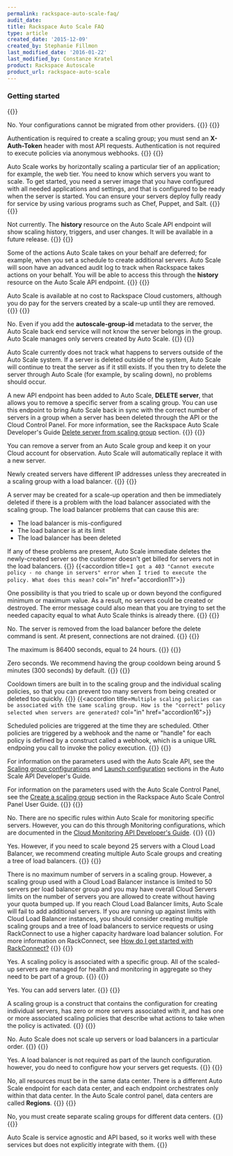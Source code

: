 ```yaml
---
permalink: rackspace-auto-scale-faq/
audit_date:
title: Rackspace Auto Scale FAQ
type: article
created_date: '2015-12-09'
created_by: Stephanie Fillmon
last_modified_date: '2016-01-22'
last_modified_by: Constanze Kratel
product: Rackspace Autoscale
product_url: rackspace-auto-scale
---
```


### Getting started
{{<accordion title="Is there an easy path to migrate from other autoscaling products such as Rightscale?" col="in" href="accordion1">}}

No. Your configurations cannot be migrated from other providers.
{{</accordion>}}
{{<accordion title="Is authentication required for Auto Scale?" col="in" href="accordion2">}}

Authentication is required to create a scaling group; you must send
an **X-Auth-Token** header with most API requests. Authentication is not
required to execute policies via anonymous webhooks.
{{</accordion>}}
{{<accordion title="What do I need to do to get started using Auto Scale?" col="in" href="accordion3">}}

Auto Scale works by horizontally scaling a particular tier of an
application; for example, the web tier. You need to know which servers
you want to scale. To get started, you need a server image that you have
configured with all needed applications and settings, and that is
configured to be ready when the server is started. You can ensure your
servers deploy fully ready for service by using various programs such as
Chef, Puppet, and Salt.
{{</accordion>}}
{{<accordion title="Does Auto Scale record the history of a scale action?" col="in" href="accordion4">}}

Not currently. The **history** resource on the Auto Scale API endpoint
will show scaling history, triggers, and user changes. It will be
available in a future release.
{{</accordion>}}
{{<accordion title="How do I know what actions are taken by Auto Scale on my behalf?" col="in" href="accordion5">}}

Some of the actions Auto Scale takes on your behalf are deferred; for
example, when you set a schedule to create additional servers. Auto
Scale will soon have an advanced audit log to track when Rackspace takes
actions on your behalf. You will be able to access this through
the **history** resource on the Auto Scale API endpoint.
{{</accordion>}}
{{<accordion title="How much does the Rackspace Auto Scale service cost?" col="in" href="accordion6">}}

Auto Scale is available at no cost to Rackspace Cloud customers,
although you do pay for the servers created by a scale-up until they are
removed.
{{</accordion>}}
{{<accordion title="Can I add an existing server to an Auto Scale group?" col="in" href="accordion7">}}

No. Even if you add the **autoscale-group-id** metadata to the server,
the Auto Scale back end service will not know the server belongs in the
group. Auto Scale manages only servers created by Auto Scale.
{{</accordion>}}
{{<accordion title="What happens if I delete an Auto Scale server through the API or the Cloud Control Panel?" col="in" href="accordion8">}}

Auto Scale currently does not track what happens to servers outside of
the Auto Scale system. If a server is deleted outside of the system,
Auto Scale will continue to treat the server as if it still exists. If
you then try to delete the server through Auto Scale (for example, by
scaling down), no problems should occur.

A new API endpoint has been added to Auto Scale, **DELETE server**, that
allows you to remove a specific server from a scaling group. You can use
this endpoint to bring Auto Scale back in sync with the correct number
of servers in a group when a server has been deleted through the API or
the Cloud Control Panel. For more information, see the Rackspace Auto
Scale Developer's Guide [Delete server from scaling
group](https://developer.rackspace.com/docs/autoscale/v1/developer-guide/#delete-server-from-scaling-group)
section.
{{</accordion>}}
{{<accordion title="Can I suspend servers and restore them quickly to the same IP address?" col="in" href="accordion9">}}

You can remove a server from an Auto Scale group and keep it on your
Cloud account for observation. Auto Scale will automatically replace it
with a new server.

Newly created servers have different IP addresses unless they arecreated in a scaling group with a load balancer.
{{</accordion>}}
{{<accordion title="Why might I see a server get created and then immediately destroyed?" col="in" href="accordion10">}}

A server may be created for a scale-up operation and then be immediately
deleted if there is a problem with the load balancer associated with the
scaling group. The load balancer problems that can cause this are:

-   The load balancer is mis-configured
-   The load balancer is at its limit
-   The load balancer has been deleted

If any of these problems are present, Auto Scale immediate deletes the
newly-created server so the customer doesn't get billed for servers not
in the load balancers.
{{</accordion>}}
{{<accordion title=`I got a 403 "Cannot execute policy - no change in servers" error when I tried to execute the policy. What does this mean?` col="in" href="accordion11">}}

One possibility is that you tried to scale up or down beyond the
configured minimum or maximum value. As a result, no servers could be
created or destroyed. The error message could also mean that you are
trying to set the needed capacity equal to what Auto Scale thinks is
already there.
{{</accordion>}}
{{<accordion title="Does Auto Scale drain connections on a node behind a load balancer as a server (LBaaS) before removing it from a pool?" col="in" href="accordion12">}}

No. The server is removed from the load balancer before the delete
command is sent. At present, connections are not drained.
{{</accordion>}}
{{<accordion title="What is the maximum amount of time you can set for a cooldown timer?" col="in" href="accordion13">}}

The maximum is 86400 seconds, equal to 24 hours.
{{</accordion>}}
{{<accordion title="What is the minimum amount of time you can set for a cooldown time?" col="in" href="accordion14">}}

Zero seconds. We recommend having the group cooldown being around 5
minutes (300 seconds) by default.
{{</accordion>}}
{{<accordion title="How does Auto Scale moderate conflicting events?" col="in" href="accordion15">}}

Cooldown timers are built in to the scaling group and the individual
scaling policies, so that you can prevent too many servers from being
created or deleted too quickly.
{{</accordion>}}
{{<accordion title=`Multiple scaling policies can be associated with the same scaling group. How is the "correct" policy selected when servers are generated?` col="in" href="accordion16">}}

Scheduled policies are triggered at the time they are scheduled. Other
policies are triggered by a webhook and the name or "handle" for each
policy is defined by a construct called a webhook, which is a unique URL
endpoing you call to invoke the policy execution.
{{</accordion>}}
{{<accordion title="What are the different configuration parameters for scaling groups?" col="in" href="accordion17">}}

For information on the parameters used with the Auto Scale API, see the
[Scaling group
configurations](https://developer.rackspace.com/docs/autoscale/v1/developer-guide/#document-api-operations/autoscale-groups)
and [Launch
configuration](https://developer.rackspace.com/docs/autoscale/v1/developer-guide/#document-api-operations/configurations)
sections in the Auto Scale API Developer's Guide.

For information on the parameters used with the Auto Scale Control
Panel, see the [Create a scaling
group](/support/how-to/rackspace-auto-scale-control-panel-user-guide-create-a-scaling-group)
section in the Rackspace Auto Scale Control Panel User Guide.
{{</accordion>}}
{{<accordion title="Are monitoring rules for the entire scaling group or can I monitor specific servers in the scaling group?" col="in" href="accordion18">}}

No. There are no specific rules within Auto Scale for monitoring
specific servers. However, you can do this through Monitoring
configurations, which are documented in the [Cloud Monitoring API
Developer's
Guide](https://developer.rackspace.com/docs/cloud-monitoring/v1/developer-guide/).
{{</accordion>}}
{{<accordion title="Can I have multiple load balancers in a scaling group?" col="in" href="accordion19">}}

Yes. However, if you need to scale beyond 25 servers with a Cloud Load
Balancer, we recommend creating multiple Auto Scale groups and creating
a tree of load balancers.
{{</accordion>}}
{{<accordion title="Is there a limit to the number of servers I can have in a scaling group?" col="in" href="accordion20">}}

There is no maximum number of servers in a scaling group. However, a
scaling group used with a Cloud Load Balancer instance is limited to 50
servers per load balancer group and you may have overall Cloud Servers
limits on the number of servers you are allowed to create without having
your quota bumped up. If you reach Cloud Load Balancer limits, Auto
Scale will fail to add additional servers. If you are running up against
limits with Cloud Load Balancer instances, you should consider creating
multiple scaling groups and a tree of load balancers to service requests
or using RackConnect to use a higher capacity hardware load balancer
solution. For more information on RackConnect, see [How do I get started
with
RackConnect?](/support/how-to/rackconnect-v20)
{{</accordion>}}
{{<accordion title="Do the servers that I'm going to automatically scale up have to be associated with a group? If so, why?" col="in" href="accordion21">}}

Yes. A scaling policy is associated with a specific group. All of the
scaled-up servers are managed for health and monitoring in aggregate so
they need to be part of a group.
{{</accordion>}}
{{<accordion title="Can I create a scaling group with no servers in it?" col="in" href="accordion22">}}

Yes. You can add servers later.
{{</accordion>}}
{{<accordion title="What is a scaling group?" col="in" href="accordion23">}}

A scaling group is a construct that contains the configuration for
creating individual servers, has zero or more servers associated with
it, and has one or more associated scaling policies that describe what
actions to take when the policy is activated.
{{</accordion>}}
{{<accordion title="Can I scale up servers in a particular order? For example, can I create a database server before creating a web server?" col="in" href="accordion24">}}

No. Auto Scale does not scale up servers or load balancers in a
particular order.
{{</accordion>}}
{{<accordion title="Is it possible for Auto Scale to create servers that are not attached to a load balancer?" col="in" href="accordion51">}}

Yes. A load balancer is not required as part of the launch
configuration. however, you do need to configure how your servers get
requests.
{{</accordion>}}
{{<accordion title="Can Auto Scale add a server in ORD to a load balancer in the DFW data center, or use an image in DFW?" col="in" href="accordion52">}}

No, all resources must be in the same data center. There is a different
Auto Scale endpoint for each data center, and each endpoint orchestrates
only within that data center. In the Auto Scale control panel, data
centers are called **Regions**.
{{</accordion>}}
{{<accordion title="Can I use Auto Scale across data centers?" col="in" href="accordion25">}}

No, you must create separate scaling groups for different data centers.
{{</accordion>}}
{{<accordion title="How does Auto Scale integrate with image services or other automation services, such as Chef or Puppet?" col="in" href="accordion26">}}

Auto Scale is service agnostic and API based, so it works well with
these services but does not explicitly integrate with them.
{{</accordion>}}

